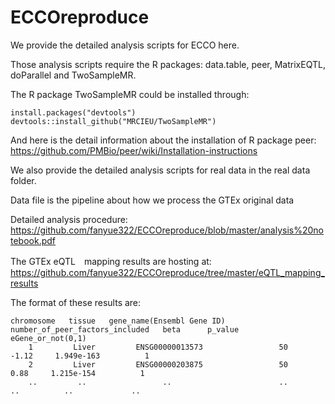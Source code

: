 # ECCOreproduce

We provide the detailed analysis scripts for ECCO here. 

Those analysis scripts require the R packages: data.table, peer, MatrixEQTL, doParallel and TwoSampleMR.

The R package TwoSampleMR could be installed through:

```
install.packages("devtools")
devtools::install_github("MRCIEU/TwoSampleMR")
```
And here is the detail information about the installation of R package peer:
https://github.com/PMBio/peer/wiki/Installation-instructions

We also provide the detailed analysis scripts for real data in the real data folder.

Data file is the pipeline about how we process the GTEx original data

Detailed analysis procedure: https://github.com/fanyue322/ECCOreproduce/blob/master/analysis%20notebook.pdf

The GTEx eQTL　mapping results are hosting at: <https://github.com/fanyue322/ECCOreproduce/tree/master/eQTL_mapping_results>

The format of these results are:
```
chromosome   tissue   gene_name(Ensembl Gene ID)  number_of_peer_factors_included   beta      p_value      eGene_or_not(0,1)
    1         Liver         ENSG00000013573                 50                     -1.12     1.949e-163          1
    2         Liver         ENSG00000203875                 50                      0.88     1.215e-154          1
    ..         ..                 ..                        ..                       ..          ..             ..
```
